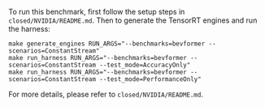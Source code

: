 To run this benchmark, first follow the setup steps in `closed/NVIDIA/README.md`. Then to generate the TensorRT engines and run the harness:

```
make generate_engines RUN_ARGS="--benchmarks=bevformer --scenarios=ConstantStream"
make run_harness RUN_ARGS="--benchmarks=bevformer --scenarios=ConstantStream --test_mode=AccuracyOnly"
make run_harness RUN_ARGS="--benchmarks=bevformer --scenarios=ConstantStream --test_mode=PerformanceOnly"
```

For more details, please refer to `closed/NVIDIA/README.md`.